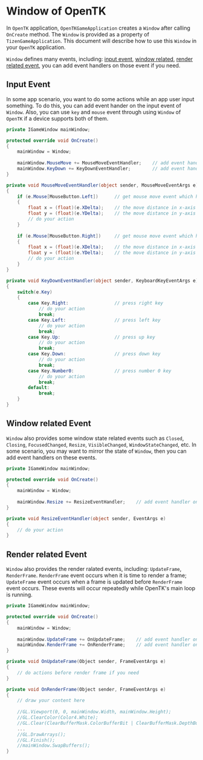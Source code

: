 # Window of OpenTK

In `OpenTK` application, `OpenTKGameApplication` creates a `Window` after calling `OnCreate` method. The `Window` is provided
as a property of `TizenGameApplication`. This document will describe how to use this `Window` in your `OpenTK` application.

`Window` defines many events, including: [input event](#input-event), [window related](#window-related-event), 
[render related event](#render-related-event), you can add event handlers on those event if you need.

## Input Event

In some app scenario, you want to do some actions while an app user input something. To do this, you can add event hander on the input event of `Window`. Also, you can use `key` and `mouse` event through using `Window` of `OpenTK` if a device supports both of them.

```C#
private IGameWindow mainWindow;

protected override void OnCreate()
{
    mainWindow = Window;
    
    mainWindow.MouseMove += MouseMoveEventHandler;    // add event handler on mouse move event
    mainWindow.KeyDown += KeyDownEventHandler;        // add event handler on key down event    
}

private void MouseMoveEventHandler(object sender, MouseMoveEventArgs e)
{
    if (e.Mouse[MouseButton.Left])      // get mouse move event which happening with click left button of mouse
    {
        float x = (float)(e.XDelta);    // the move distance in x-axis
        float y = (float)(e.YDelta);    // the move distance in y-axis
        // do your action
    }
    
    if (e.Mouse[MouseButton.Right])     // get mouse move event which happening with click right button of mouse
    {
        float x = (float)(e.XDelta);    // the move distance in x-axis
        float y = (float)(e.YDelta);    // the move distance in y-axis
        // do your action
    }
}

private void KeyDownEventHandler(object sender, KeyboardKeyEventArgs e)
{
    switch(e.Key)
    {
        case Key.Right:                 // press right key
            // do your action
            break;
        case Key.Left:                  // press left key
            // do your action
            break;
        case Key.Up:                    // press up key
            // do your action
            break;
        case Key.Down:                  // press down key
            // do your action
            break;
        case Key.Number0:               // press number 0 key
            // do your action
            break;
        default:
            break;
    }
}

```

## Window related Event

`Window` also provides some window state related events such as `Closed`, `Closing`, `FocusedChanged`, `Resize`, `VisibleChanged`, `WindowStateChanged`, etc. In some scenario, you may want to mirror the state of `Window`, then 
you can add event handlers on these events.

```C#
private IGameWindow mainWindow;

protected override void OnCreate()
{
    mainWindow = Window;
    
    mainWindow.Resize += ResizeEventHandler;    // add event handler on window resize event
}

private void ResizeEventHandler(object sender, EventArgs e)
{
    // do your action
}
```

## Render related Event

`Window` also provides the render ralated events, including: `UpdateFrame`, `RenderFrame`.
`RenderFrame` event occurs when it is time to render a frame; `UpdateFrame` event occurs when a frame is updated
before `RenderFrame` event occurs. These events will occur repeatedly while OpenTK's main loop is running.
```C#
private IGameWindow mainWindow;

protected override void OnCreate()
{
    mainWindow = Window;
    
    mainWindow.UpdateFrame += OnUpdateFrame;    // add event handler on update frame event
    mainWindow.RenderFrame += OnRenderFrame;    // add event handler on render frame event
}

private void OnUpdateFrame(Object sender, FrameEventArgs e)
{
    // do actions before render frame if you need
}

private void OnRenderFrame(Object sender, FrameEventArgs e)
{
    // draw your content here
    
    //GL.Viewport(0, 0, mainWindow.Width, mainWindow.Height);
    //GL.ClearColor(Color4.White);
    //GL.Clear(ClearBufferMask.ColorBufferBit | ClearBufferMask.DepthBufferBit);
    ...
    //GL.DrawArrays();
    //GL.Finish();
    //mainWindow.SwapBuffers();
}
```
